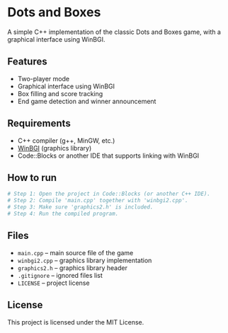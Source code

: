 # Dots and Boxes

A simple C++ implementation of the classic Dots and Boxes game, with a graphical interface using WinBGI.

## Features
- Two-player mode  
- Graphical interface using WinBGI  
- Box filling and score tracking  
- End game detection and winner announcement  

## Requirements
- C++ compiler (g++, MinGW, etc.)  
- [WinBGI](http://winbgim.codecutter.org/) (graphics library)  
- Code::Blocks or another IDE that supports linking with WinBGI  

## How to run
```bash
# Step 1: Open the project in Code::Blocks (or another C++ IDE).
# Step 2: Compile 'main.cpp' together with 'winbgi2.cpp'.
# Step 3: Make sure 'graphics2.h' is included.
# Step 4: Run the compiled program.
```

## Files
- `main.cpp` – main source file of the game  
- `winbgi2.cpp` – graphics library implementation  
- `graphics2.h` – graphics library header  
- `.gitignore` – ignored files list  
- `LICENSE` – project license  

## License
This project is licensed under the MIT License.
